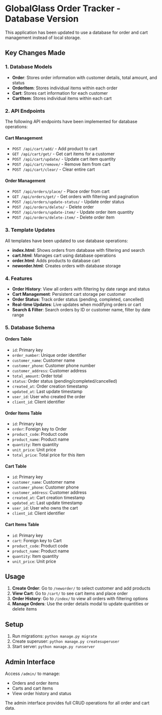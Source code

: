 # GlobalGlass Order Tracker - Database Version

This application has been updated to use a database for order and cart management instead of local storage.

## Key Changes Made

### 1. Database Models
- **Order**: Stores order information with customer details, total amount, and status
- **OrderItem**: Stores individual items within each order
- **Cart**: Stores cart information for each customer
- **CartItem**: Stores individual items within each cart

### 2. API Endpoints
The following API endpoints have been implemented for database operations:

#### Cart Management
- `POST /api/cart/add/` - Add product to cart
- `GET /api/cart/get/` - Get cart items for a customer
- `POST /api/cart/update/` - Update cart item quantity
- `POST /api/cart/remove/` - Remove item from cart
- `POST /api/cart/clear/` - Clear entire cart

#### Order Management
- `POST /api/orders/place/` - Place order from cart
- `GET /api/orders/get/` - Get orders with filtering and pagination
- `POST /api/orders/update-status/` - Update order status
- `POST /api/orders/delete/` - Delete order
- `POST /api/orders/update-item/` - Update order item quantity
- `POST /api/orders/delete-item/` - Delete order item

### 3. Template Updates
All templates have been updated to use database operations:

- **index.html**: Shows orders from database with filtering and search
- **cart.html**: Manages cart using database operations
- **order.html**: Adds products to database cart
- **neworder.html**: Creates orders with database storage

### 4. Features
- **Order History**: View all orders with filtering by date range and status
- **Cart Management**: Persistent cart storage per customer
- **Order Status**: Track order status (pending, completed, cancelled)
- **Real-time Updates**: Live updates when modifying orders or cart
- **Search & Filter**: Search orders by ID or customer name, filter by date range

### 5. Database Schema

#### Orders Table
- `id`: Primary key
- `order_number`: Unique order identifier
- `customer_name`: Customer name
- `customer_phone`: Customer phone number
- `customer_address`: Customer address
- `total_amount`: Order total
- `status`: Order status (pending/completed/cancelled)
- `created_at`: Order creation timestamp
- `updated_at`: Last update timestamp
- `user_id`: User who created the order
- `client_id`: Client identifier

#### Order Items Table
- `id`: Primary key
- `order`: Foreign key to Order
- `product_code`: Product code
- `product_name`: Product name
- `quantity`: Item quantity
- `unit_price`: Unit price
- `total_price`: Total price for this item

#### Cart Table
- `id`: Primary key
- `customer_name`: Customer name
- `customer_phone`: Customer phone
- `customer_address`: Customer address
- `created_at`: Cart creation timestamp
- `updated_at`: Last update timestamp
- `user_id`: User who owns the cart
- `client_id`: Client identifier

#### Cart Items Table
- `id`: Primary key
- `cart`: Foreign key to Cart
- `product_code`: Product code
- `product_name`: Product name
- `quantity`: Item quantity
- `unit_price`: Unit price

## Usage

1. **Create Order**: Go to `/neworder/` to select customer and add products
2. **View Cart**: Go to `/cart/` to see cart items and place order
3. **Order History**: Go to `/index/` to view all orders with filtering options
4. **Manage Orders**: Use the order details modal to update quantities or delete items

## Setup

1. Run migrations: `python manage.py migrate`
2. Create superuser: `python manage.py createsuperuser`
3. Start server: `python manage.py runserver`

## Admin Interface

Access `/admin/` to manage:
- Orders and order items
- Carts and cart items
- View order history and status

The admin interface provides full CRUD operations for all order and cart data.
